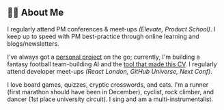 ## 🤷‍♂️ About Me

I regularly attend PM conferences & meet-ups _(Elevate, Product School)_. I keep up to speed with PM best-practice through online learning and blogs/newsletters.

I've always got a [personal project](https://github.com/mcclowes?tab=repositories) on the go; currently, I'm building a fantasy football team-building AI and the [tool that made this CV](https://github.com/mcclowes/cv-maker). I regularly attend developer meet-ups _(React London, GitHub Universe, Next Conf)_.

I love board games, quizzes, cryptic crosswords, and cats. I'm a runner (first marathon should have been in December), cyclist, rock climber, and dancer (1st place university circuit). I sing and am a multi-instrumentalist.